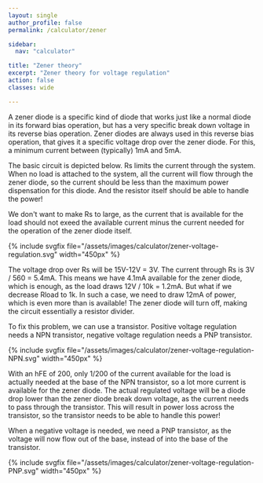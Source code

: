 ```yaml
---
layout: single
author_profile: false
permalink: /calculator/zener

sidebar:
  nav: "calculator"

title: "Zener theory"
excerpt: "Zener theory for voltage regulation"
action: false
classes: wide

---
```

A zener diode is a specific kind of diode that works just like a normal diode in its forward bias operation, but has a very specific break down voltage in its reverse bias operation. Zener diodes are always used in this reverse bias operation, that gives it a specific voltage drop over the zener diode. For this, a minimum current between (typically) 1mA and 5mA.

The basic circuit is depicted below. Rs limits the current through the system. When no load is attached to the system, all the current will flow through the zener diode, so the current should be less than the maximum power dispensation for this diode. And the resistor itself should be able to handle the power!

We don't want to make Rs to large, as the current that is available for the load should not exeed the available current minus the current needed for the operation of the zener diode itself.

{% include svgfix file="/assets/images/calculator/zener-voltage-regulation.svg" width="450px" %}

The voltage drop over Rs will be 15V-12V = 3V. The current through Rs is 3V / 560 = 5.4mA. This means we have 4.1mA available for the zener diode, which is enough, as the load draws 12V / 10k = 1.2mA. But what if we decrease Rload to 1k. In such a case, we need to draw 12mA of power, which is even more than is available! The zener diode will turn off, making the circuit essentially a resistor divider.

To fix this problem, we can use a transistor. Positive voltage regulation needs a NPN transistor, negative voltage regulation needs a PNP transistor.

{% include svgfix file="/assets/images/calculator/zener-voltage-regulation-NPN.svg" width="450px" %}

With an hFE of 200, only 1/200 of the current available for the load is actually needed at the base of the NPN transistor, so a lot more current is available for the zener diode. The actual regulated voltage will be a diode drop lower than the zener diode break down voltage, as the current needs to pass through the transistor. This will result in power loss across the transistor, so the transistor needs to be able to handle this power!

When a negative voltage is needed, we need a PNP transistor, as the voltage will now flow out of the base, instead of into the base of the transistor.

{% include svgfix file="/assets/images/calculator/zener-voltage-regulation-PNP.svg" width="450px" %}

